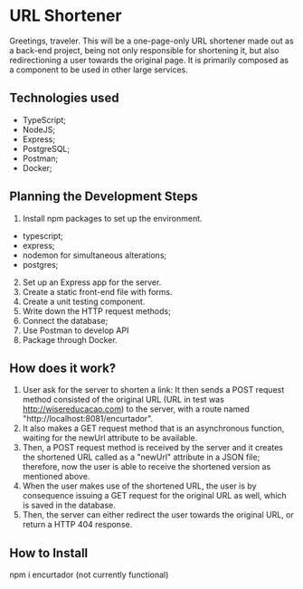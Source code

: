 # URL Shortener

Greetings, traveler. This will be a one-page-only URL shortener made out
as a back-end project, being not only responsible for shortening it, but also redirectioning a user towards the original page. It is primarily composed as a component to be used in other large services.

## Technologies used

- TypeScript;
- NodeJS;
- Express;
- PostgreSQL;
- Postman;
- Docker;

## Planning the Development Steps

1. Install npm packages to set up the environment.
  - typescript;
  - express;
  - nodemon for simultaneous alterations;
  - postgres;

2. Set up an Express app for the server.
3. Create a static front-end file with forms.
4. Create a unit testing component.
5. Write down the HTTP request methods;
6. Connect the database;
7. Use Postman to develop API
8. Package through Docker.

## How does it work?

1. User ask for the server to shorten a link:
It then sends a POST request method consisted of the original URL (URL in test was http://wisereducacao.com) to the server, with a route named "http://localhost:8081/encurtador".
2. It also makes a GET request method that is an asynchronous function, waiting for the newUrl attribute to be available.
3. Then, a POST request method is received by the server and it creates the shortened URL called as a "newUrl" attribute in a JSON file; therefore, now the user is able to receive the shortened version as mentioned above.
4. When the user makes use of the shortened URL, the user is by consequence issuing a GET request for the original URL as well, which is saved in the database.
5. Then, the server can either redirect the user towards the original URL, or return a HTTP 404 response.

## How to Install

npm i encurtador (not currently functional)
